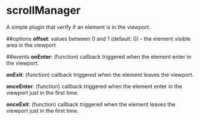 # scrollManager
A simple plugin that verify if an element is in the viewport.

##options
**offset**: values between 0 and 1 (default: 0) - the element visible area in the viewport

##events
__onEnter__: (function) callback triggered when the element enter in the viewport.

**onExit**: (function) callback triggered when the element leaves the viewport.

__onceEnter__: (function) callback triggered when the element enter in the viewport just in the first time.

**onceExit**: (function) callback triggered when the element leaves the viewport just in the first time.
